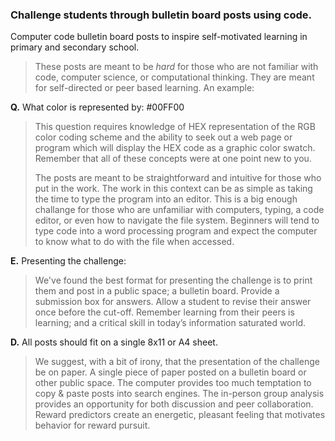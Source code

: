 ### Challenge students through bulletin board posts using code.

Computer code bulletin board posts to inspire self-motivated learning in primary and secondary school. 

> These posts are meant to be _hard_ for those who are not familiar with code, computer science, or computational thinking. 
> They are meant for self-directed or peer based learning. An example:


__Q.__ What color is represented by: #00FF00

> This question requires knowledge of HEX representation of the RGB color coding scheme and the ability to seek out a web page or program which will display the HEX code as a graphic color swatch. 
> Remember that all of these concepts were at one point new to you. 
> 
> The posts are meant to be straightforward and intuitive for those who put in the work. 
> The work in this context can be as simple as taking the time to type the program into an editor. 
> This is a big enough challange for those who are unfamiliar with computers, typing, a code editor, or even how to navigate the file system. 
> Beginners will tend to type code into a word processing program and expect the computer to know what to do with the file when accessed.


__E.__ Presenting the challenge:

> We've found the best format for presenting the challenge is to print them and post in a public space; a bulletin board.
> Provide a submission box for answers. Allow a student to revise their answer once before the cut-off. 
> Remember learning from their peers is learning; and a critical skill in today’s information saturated world.


__D.__ All posts should fit on a single 8x11 or A4 sheet.

> We suggest, with a bit of irony, that the presentation of the challenge be on paper. 
> A single piece of paper posted on a bulletin board or other public space. 
> The computer provides too much temptation to copy &amp; paste posts into search engines.
> The in-person group analysis provides an opportunity for both discussion and peer collaboration. 
> Reward predictors create an energetic, pleasant feeling that motivates behavior for reward pursuit.
